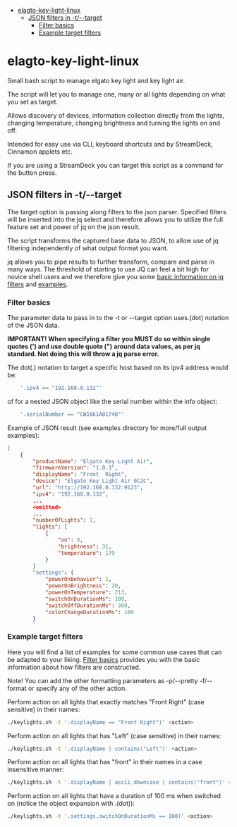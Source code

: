 - [elagto-key-light-linux](#elagto-key-light-linux)
  - [JSON filters in -t/--target](#json-filters-in--t--target)
    - [Filter basics](#filter-basics)
    - [Example target filters](#example-target-filters)

# elagto-key-light-linux

Small bash script to manage elgato key light and key light air.

The script will let you to manage one, many or all lights depending on what you set as target.

Allows discovery of devices, information collection directly from the lights, changing temperature, changing brightness and turning the lights on and off.

Intended for easy use via CLI, keyboard shortcuts and by StreamDeck, Cinnamon applets etc.

If you are using a StreamDeck you can target this script as a command for the button press.

## JSON filters in -t/--target

The target option is passing along filters to the json parser.
Specified filters will be inserted into the jq select and therefore allows you to utilize the full feature set and power of jq on the json result.

The script transforms the captured base data to JSON, to allow use of jq filtering independently of what output format you want.

jq allows you to pipe results to further transform, compare and parse in many ways. The threshold of starting to use JQ can feel a bit high for novice shell users and we therefore give you some [basic information on jq filters](#filter-basics) and [examples](#example-target-filters).

### Filter basics

The parameter data to pass in to the -t or --target option uses.(dot) notation of the JSON data.

**IMPORTANT! When specifying a filter you MUST do so within single quotes (') and use double quote (") around data values, as per jq standard. Not doing this will throw a jq parse error.**

The dot(.) notation to target a specific host based on its ipv4 address would be:

```bash
    '.ipv4 == "192.168.0.132"'
```

of for a nested JSON object like the serial number within the info object:

```bash
    '.serialNumber == "CW16K1A01748"'
```

Example of JSON result (see examples directory for more/full output examples):

```json
[
    {
        "productName": "Elgato Key Light Air",
        "firmwareVersion": "1.0.3",
        "displayName": "Front  Right",
        "device": "Elgato Key Light Air 0C2C",
        "url": "http://192.168.0.132:9123",
        "ipv4": "192.168.0.132",
        ...
        <omitted>
        ...        
        "numberOfLights": 1,
        "lights": [
            {
                "on": 0,
                "brightness": 31,
                "temperature": 179
            }
        ]
        "settings": {
            "powerOnBehavior": 1,
            "powerOnBrightness": 20,
            "powerOnTemperature": 213,
            "switchOnDurationMs": 100,
            "switchOffDurationMs": 300,
            "colorChangeDurationMs": 100
        }
```

### Example target filters

Here you will find a list of examples for some common use cases that can be adapted to your liking.
[Filter basics](#filter-basics) provides you with the basic information about how filters are constructed.

Note! You can add the other formatting parameters as -p/--pretty -f/--format or specify any of the other action.

Perform action on all lights that exactly matches "Front Right" (case sensitive) in their names:

```bash
./keylights.sh -t '.displayName == "Front Right")' <action>
```

Perform action on all lights that has "Left" (case sensitive) in their names:

```bash
./keylights.sh -t '.displayName | contains("Left")' <action>
```

Perform action on all lights that has "front" in their names in a case insensitive manner:

```bash
./keylights.sh -t '.displayName | ascii_downcase | contains("front")' <action>
```

Perform action on all lights that have a duration of 100 ms when switched on (notice the object expansion with .(dot)):

```bash
./keylights.sh -t '.settings.switchOnDurationMs == 100)' <action>
```
